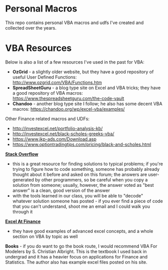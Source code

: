 # Personal Macros
This repo contains personal VBA macros and udfs I've created and collected over the years.

# VBA Resources
Below is also a list of a few resources I've used in the past for VBA:
- **OzGrid** - a slightly older website, but they have a good repository of useful User Defined Functions: http://www.ozgrid.com/VBA/Functions.htm
- **SpreadSheetGuru** - a blog type site on Excel and VBA tricks; they have a good repository of VBA macros: https://www.thespreadsheetguru.com/the-code-vault
- **Chandoo** - another blog type site I follow; he also has some decent VBA macros: https://chandoo.org/wp/excel-vba/examples/

Other Finance related macros and UDFs:
- http://investexcel.net/portfolio-analysis-kb/
- http://investexcel.net/black-scholes-greeks-vba/
- https://www.jkp-ads.com/Download.asp
- https://www.optiontradingtips.com/pricing/black-and-scholes.html


**[Stack Overflow](https://stackoverflow.com/)**
- this is a great resource for finding solutions to typical problems; if you're trying to figure how to code something, someone has probably already thought about it before and asked on this forum; the answers are user-generated by other programmers, so be careful when you copy a solution from someone; usually, however, the answer voted as "best answer" is a clean, good version of the answer
- with the tools learned in our class, you will be able to "decode" whatever solution someone has posted - if you ever find a piece of code that you can't understand, shoot me an email and I could walk you through it

**[Excel At Finance](https://excelatfinance.com/contents/)**
- they have good examples of advanced excel concepts, and a whole section on VBA by topic as well

**Books** - if you do want to go the book route, I would recommend VBA For Modelers by S. Christian Albright. This is the textbook I used back in undergrad and it has a heavier focus on applications for Finance and Statistics. The author also has example excel files posted on his site.
